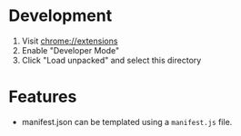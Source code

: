 # Development

1. Visit [chrome://extensions](chrome://extensions)
1. Enable "Developer Mode"
1. Click "Load unpacked" and select this directory

# Features

- manifest.json can be templated using a `manifest.js` file.
